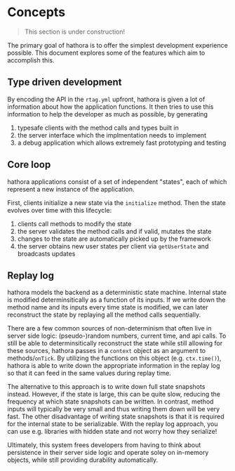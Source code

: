# Concepts

> This section is under construction!

The primary goal of hathora is to offer the simplest development experience possible. This document explores some of the features which aim to accomplish this.

## Type driven development

By encoding the API in the `rtag.yml` upfront, hathora is given a lot of information about how the application functions. It then tries to use this information to help the developer as much as possible, by generating

1. typesafe clients with the method calls and types built in
2. the server interface which the implmentation needs to implement
3. a debug application which allows extremely fast prototyping and testing

## Core loop

hathora applications consist of a set of independent "states", each of which represent a new instance of the application.

First, clients initialize a new state via the `initialize` method. Then the state evolves over time with this lifecycle:

1. clients call methods to modify the state
2. the server validates the method calls and if valid, mutates the state
3. changes to the state are automatically picked up by the framework
4. the server obtains new user states per client via `getUserState` and broadcasts updates

## Replay log

hathora models the backend as a deterministic state machine. Internal state is modified determinsitically as a function of its inputs. If we write down the method name and its inputs every time state is modified, we can later reconstruct the state by replaying all the method calls sequentially.

There are a few common sources of non-determinism that often live in server side logic: (pseudo-)random numbers, current time, and api calls. To still be able to determinsitically reconstruct the state while still allowing for these sources, hathora passes in a `context` object as an argument to methods/`onTick`. By utilizing the functions on this object (e.g. `ctx.time()`), hathora is able to write down the appropriate information in the replay log so that it can feed in the same values during replay time.

The alternative to this approach is to write down full state snapshots instead. However, if the state is large, this can be quite slow, reducing the frequency at which state snapshots can be written. In contrast, method inputs will typically be very small and thus writing them down will be very fast. The other disadvantage of writing state snapshots is that it is required for the internal state to be serializable. With the replay log approach, you can use e.g. libraries with hidden state and not worry how they serialize!

Ultimately, this system frees developers from having to think about persistence in their server side logic and operate soley on in-memory objects, while still providing durability automatically.
